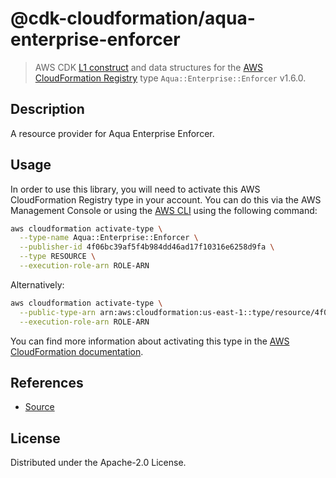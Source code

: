 # @cdk-cloudformation/aqua-enterprise-enforcer

> AWS CDK [L1 construct] and data structures for the [AWS CloudFormation Registry] type `Aqua::Enterprise::Enforcer` v1.6.0.

[L1 construct]: https://docs.aws.amazon.com/cdk/latest/guide/constructs.html
[AWS CloudFormation Registry]: https://docs.aws.amazon.com/AWSCloudFormation/latest/UserGuide/registry.html

## Description

A resource provider for Aqua Enterprise Enforcer.

## Usage

In order to use this library, you will need to activate this AWS CloudFormation Registry type in your account. You can do this via the AWS Management Console or using the [AWS CLI](https://aws.amazon.com/cli/) using the following command:

```sh
aws cloudformation activate-type \
  --type-name Aqua::Enterprise::Enforcer \
  --publisher-id 4f06bc39af5f4b984dd46ad17f10316e6258d9fa \
  --type RESOURCE \
  --execution-role-arn ROLE-ARN
```

Alternatively:

```sh
aws cloudformation activate-type \
  --public-type-arn arn:aws:cloudformation:us-east-1::type/resource/4f06bc39af5f4b984dd46ad17f10316e6258d9fa/Aqua-Enterprise-Enforcer \
  --execution-role-arn ROLE-ARN
```

You can find more information about activating this type in the [AWS CloudFormation documentation](https://docs.aws.amazon.com/AWSCloudFormation/latest/UserGuide/registry-public.html).

## References

* [Source](https://github.com/aquasecurity/aqua-helm.git)

## License

Distributed under the Apache-2.0 License.
